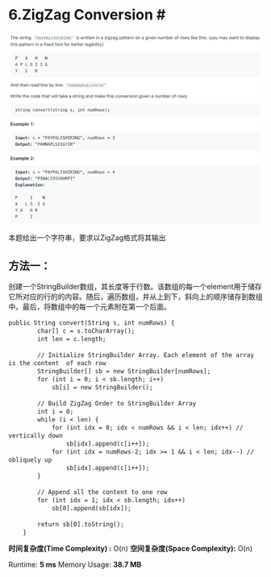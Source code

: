 # 6.ZigZag Conversion \#

![](.gitbook/assets/ying-mu-kuai-zhao-20190720-shang-wu-9.40.55.png)

本题给出一个字符串，要求以ZigZag格式将其输出

## 方法一：

创建一个StringBuilder数组，其长度等于行数。该数组的每一个element用于储存它所对应的行的的内容。随后，遍历数组，并从上到下，斜向上的顺序储存到数组中。最后，将数组中的每一个元素附在第一个后面。

```text
public String convert(String s, int numRows) {
        char[] c = s.toCharArray();
        int len = c.length;
        
        // Initialize StringBuilder Array. Each element of the array is the content  of each row
        StringBuilder[] sb = new StringBuilder[numRows];
        for (int i = 0; i < sb.length; i++) 
            sb[i] = new StringBuilder();

        // Build ZigZag Order to StringBuilder Array
        int i = 0;
        while (i < len) {
            for (int idx = 0; idx < numRows && i < len; idx++) // vertically down
                sb[idx].append(c[i++]);
            for (int idx = numRows-2; idx >= 1 && i < len; idx--) // obliquely up
                sb[idx].append(c[i++]);
        }
        
        // Append all the content to one row
        for (int idx = 1; idx < sb.length; idx++)
            sb[0].append(sb[idx]);
        
        return sb[0].toString();
    }
```

**时间复杂度\(Time Complexity\) :** O\(n\)          **空间复杂度\(Space Complexity\):** O\(n\)

Runtime: **5 ms**                                                  Memory Usage: **38.7 MB**

